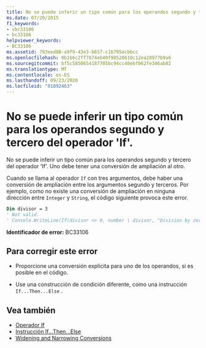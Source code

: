 ```yaml
---
title: No se puede inferir un tipo común para los operandos segundo y tercero del operador 'If'.
ms.date: 07/20/2015
f1_keywords:
- vbc33106
- bc33106
helpviewer_keywords:
- BC33106
ms.assetid: 793eed88-a9f9-43e3-b657-c16795ecbbcc
ms.openlocfilehash: 0b166c2ff7874eb40f98520810c12ea28977b9a6
ms.sourcegitcommit: bf5c5850654187705bc94cc40ebfb62fe346ab02
ms.translationtype: MT
ms.contentlocale: es-ES
ms.lasthandoff: 09/23/2020
ms.locfileid: "91092463"
---
```

# <a name="cannot-infer-a-common-type-for-the-second-and-third-operands-of-the-if-operator"></a>No se puede inferir un tipo común para los operandos segundo y tercero del operador 'If'.

No se puede inferir un tipo común para los operandos segundo y tercero del operador 'If'. Uno debe tener una conversión de ampliación al otro.  
  
 Cuando se llama al operador `If` con tres argumentos, debe haber una conversión de ampliación entre los argumentos segundo y terceros. Por ejemplo, como no existe una conversión de ampliación en ninguna dirección entre `Integer` y `String`, el código siguiente provoca este error.  
  
```vb  
Dim divisor = 3  
' Not valid.  
' Console.WriteLine(If(divisor <> 0, number \ divisor, "Division by zero"))  
```  
  
 **Identificador de error:** BC33106  
  
## <a name="to-correct-this-error"></a>Para corregir este error  
  
- Proporcione una conversión explícita para uno de los operandos, si es posible en el código.  
  
- Use una construcción de condición diferente, como una instrucción `If...Then...Else` .  
  
## <a name="see-also"></a>Vea también

- [Operador If](../language-reference/operators/if-operator.md)
- [Instrucción If...Then...Else](../language-reference/statements/if-then-else-statement.md)
- [Widening and Narrowing Conversions](../programming-guide/language-features/data-types/widening-and-narrowing-conversions.md)
